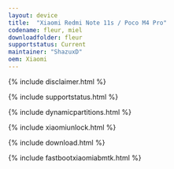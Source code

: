 ```yaml
---
layout: device
title:  "Xiaomi Redmi Note 11s / Poco M4 Pro"
codename: fleur, miel
downloadfolder: fleur
supportstatus: Current
maintainer: "ShazuxD"
oem: Xiaomi
---
```


{% include disclaimer.html %}

{% include supportstatus.html %}

{% include dynamicpartitions.html %}

{% include xiaomiunlock.html %}

{% include download.html %}

{% include fastbootxiaomiabmtk.html %}

